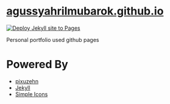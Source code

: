 # [agussyahrilmubarok.github.io](https://agussyahrilmubarok.github.io/)

[![Deploy Jekyll site to Pages](https://github.com/mrschwartx/mrschwartx.github.io/actions/workflows/jekyll-gh-pages.yml/badge.svg)](https://github.com/mrschwartx/mrschwartx.github.io/actions/workflows/jekyll-gh-pages.yml)

Personal portfolio used github pages

# Powered By 

- [pixuzehn](https://github.com/pixyzehn/)
- [Jekyll](https://jekyllrb.com/)
- [Simple Icons](https://simpleicons.org/)
